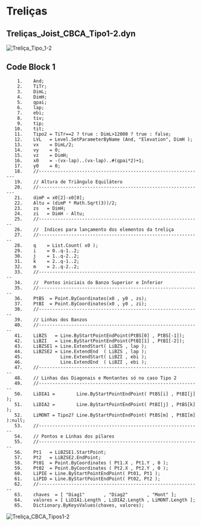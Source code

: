 # Treliças

## Treliças_Joist_CBCA_Tipo1-2.dyn

![Treliça_Tipo_1-2](https://github.com/JLMenegotto/AulasBIM/assets/9437020/128fb83a-f2a9-49ee-afdd-2f1fee1b008a)

## Code Block 1

        1.    And;
        2.    TiTr;
        3.    DimL;
        4.    DimH;
        5.    qpai;
        6.    lap;
        7.    ebi;
        8.    tiv;
        9.    tip;
       10.    tit;
       11.    Tipo2 = TiTr==2 ? true : DimL>12000 ? true : false;
       12.    LVL   = Level.SetParameterByName (And, "Elevation", DimH );
       13.    vx    = DimL/2;
       14.    vy    = 0;
       15.    vz    = DimH;
       16.    x0    = -(vx-lap)..(vx-lap)..#(qpai*2)+1;
       17.    y0    = 0;
       18.    //-------------------------------------------------------------
       19.    // Altura de Triângulo Equilátero
       20.    //-------------------------------------------------------------
       21.    dimP = x0[2]-x0[0];
       22.    Altu = (dimP * Math.Sqrt(3))/2;
       23.    zs   = DimH; 
       24.    zi   = DimH - Altu;
       25.    //------------------------------------------------------------
       26.    //  Indices para lançamento dos elementos da treliça
       27.    //------------------------------------------------------------
       28.    q    = List.Count( x0 );
       29.    i    = 0..q-1..2;
       30.    j    = 1..q-2..2;
       31.    k    = 2..q-1..2;
       32.    m    = 2..q-2..2;
       33.    //------------------------------------------------------------
       34.    //  Pontos iniciais do Banzo Superior e Inferior
       35.    //------------------------------------------------------------
       36.    PtBS  = Point.ByCoordinates(x0 , y0 , zs);
       37.    PtBI  = Point.ByCoordinates(x0 , y0 , zi);
       38.    //------------------------------------------------------------
       39.    // Linhas dos Banzos
       40.    //------------------------------------------------------------
       41.    LiBZS   = Line.ByStartPointEndPoint(PtBS[0] , PtBS[-1]);
       42.    LiBZI   = Line.ByStartPointEndPoint(PtBI[1] , PtBI[-2]);
       43.    LiBZSE1 = Line.ExtendStart( LiBZS , lap );
       44.    LiBZSE2 = Line.ExtendEnd  ( LiBZS , lap );
       45.              Line.ExtendStart( LiBZI , ebi );
       46.              Line.ExtendEnd  ( LiBZI , ebi );
       47.    //------------------------------------------------------------
       48.    // Linhas das Diagonais e Montantes só no caso Tipo 2
       49.    //------------------------------------------------------------
       50.    LiDIA1 =        Line.ByStartPointEndPoint( PtBS[i] , PtBI[j] );
       51.    LiDIA2 =        Line.ByStartPointEndPoint( PtBI[j] , PtBS[k] );
       52.    LiMONT = Tipo2? Line.ByStartPointEndPoint( PtBS[m] , PtBI[m] ):null;
       53.    //------------------------------------------------------------
       54.    // Pontos e Linhas dos pilares
       55.    //------------------------------------------------------------
       56.    Pt1   = LiBZSE1.StartPoint;
       57.    Pt2   = LiBZSE2.EndPoint;
       58.    Pt01  = Point.ByCoordinates ( Pt1.X , Pt1.Y , 0 );
       59.    Pt02  = Point.ByCoordinates ( Pt2.X , Pt2.Y , 0 );
       60.    LiPIE = Line.ByStartPointEndPoint( Pt01, Pt1 );
       61.    LiPID = Line.ByStartPointEndPoint( Pt02, Pt2 );
       62.    //------------------------------------------------------------
       63.    chaves  = [ "Diag1"       , "Diag2"       , "Mont" ];
       64.    valores = [ LiDIA1.Length , LiDIA2.Length , LiMONT.Length ]; 
       65.    Dictionary.ByKeysValues(chaves, valores);


![Treliça_CBCA_Tipos1-2](https://github.com/JLMenegotto/AulasBIM/assets/9437020/058aefb0-afff-4141-8efb-ef47f43713dd)


